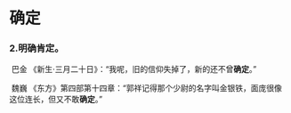 # 确定

### 2.明确肯定。

​	巴金  《新生·三月二十日》：“我呢，旧的信仰失掉了，新的还不曾**确定**。”

​	魏巍  《东方》第四部第十四章：“郭祥记得那个少尉的名字叫金银铁，面庞很像这位连长，但又不敢**确定**。”